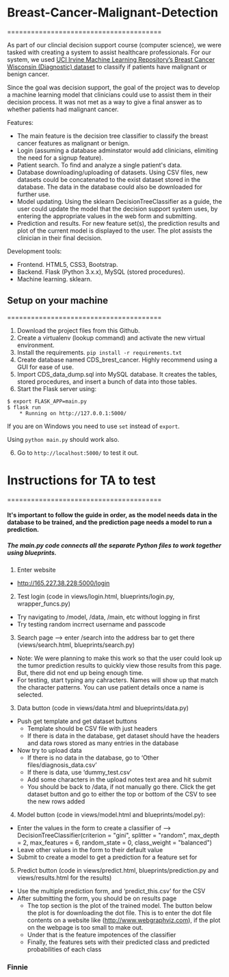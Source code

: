 # Breast-Cancer-Malignant-Detection
=======================================

As part of our clincial decision support course (computer science), we were tasked with creating a system to assist healthcare professionals. For our system, we used [UCI Irvine Machine Learning Repository’s Breast Cancer Wisconsin (Diagnostic) dataset](http://archive.ics.uci.edu/ml/datasets/Breast+Cancer) to classify if patients have malignant or benign cancer.

Since the goal was decision support, the goal of the project was to develop a machine learning model that clinicians could use to assist them in their decision process. It was not met as a way to give a final answer as to whether patients had malignant cancer.

Features:
- The main feature is the decision tree classifier to classify the breast cancer features as malignant or benign.
- Login (assuming a database adminstator would add clinicians, elimiting the need for a signup feature).
- Patient search. To find and analyze a single patient's data.
- Database downloading/uploading of datasets. Using CSV files, new datasets could be concatenated to the exist dataset stored in the database. The data in the database could also be downloaded for further use.
- Model updating. Using the sklearn DecisionTreeClassifier as a guide, the user could update the model that the decision support system uses, by entering the appropriate values in the web form and submitting.
- Prediction and results. For new feature set(s), the prediction results and plot of the current model is displayed to the user. The plot assists the clinician in their final decision.

Development tools:
- Frontend. HTML5, CSS3, Bootstrap.
- Backend. Flask (Python 3.x.x), MySQL (stored procedures).
- Machine learning. sklearn.


## Setup on your machine
=======================================

1. Download the project files from this Github.
2. Create a virtualenv (lookup command) and activate the new virtual environment.
3. Install the requirements. `pip install -r requirements.txt`
4. Create database named CDS_brest_cancer. Highly recommend using a GUI for ease of use.
5. Import CDS_data_dump.sql into MySQL database. It creates the tables, stored procedures, and insert a bunch of data into those tables.
5. Start the Flask server using:
```
$ export FLASK_APP=main.py
$ flask run
    * Running on http://127.0.0.1:5000/
```
If you are on Windows you need to use `set` instead of `export`.

Using `python main.py` should work also.

6. Go to `http://localhost:5000/` to test it out.


# Instructions for TA to test
=======================================

#### It's important to follow the guide in order, as the model needs data in the database to be trained, and the prediction page needs a model to run a prediction.
##### The main.py code connects all the separate Python files to work together using blueprints.
1. Enter website
  - http://165.227.38.228:5000/login
2. Test login (code in views/login.html, blueprints/login.py, wrapper_funcs.py)
  - Try navigating to /model, /data, /main, etc without logging in first
  - Try testing random incrrect username and passcode
3. Search page --> enter /search into the address bar to get there (views/search.html, blueprints/search.py)
  - Note: We were planning to make this work so that the user could look up the tumor prediction results to quickly view those results from this page. But, there did not end up being enough time.
  - For testing, start typing any cahracters. Names will show up that match the character patterns. You can use patient details once a name is selected.
3. Data button (code in views/data.html and blueprints/data.py)
  - Push get template and get dataset buttons
	  - Template should be CSV file with just headers
	  - If there is data in the database, get dataset should have the headers and data rows stored as many entries in the database
  - Now try to upload data
	  - If there is no data in the database, go to ‘Other files/diagnosis_data.csv’
	  - If there is data, use ‘dummy_test.csv’
	  - Add some characters in the upload notes text area and hit submit
	  - You should be back to /data, if not manually go there. Click the get dataset button and go to either the top or bottom of the CSV to see the new rows added
4. Model button (code in views/model.html and blueprints/model.py):
  - Enter the values in the form to create a classifier of --> DecisionTreeClassifier(criterion = "gini", splitter = "random",  max_depth = 2, max_features = 6, random_state = 0, class_weight = "balanced")
  - Leave other values in the form to their default value
  - Submit to create a model to get a prediction for a feature set for
5. Predict button (code in views/predict.html, blueprints/prediction.py and views/results.html for the results)
  - Use the multiple prediction form, and ‘predict_this.csv’ for the CSV
  - After submitting the form, you should be on results page
	  - The top section is the plot of the trained model. The button below the plot is for downloading the dot file. This is to enter the dot file contents on a website like (http://www.webgraphviz.com), if the plot on the webpage is too small to make out.
	  - Under that is the feature impotences of the classifier
	  - Finally, the features sets with their predicted class and predicted probabilities of each class
### Finnie
